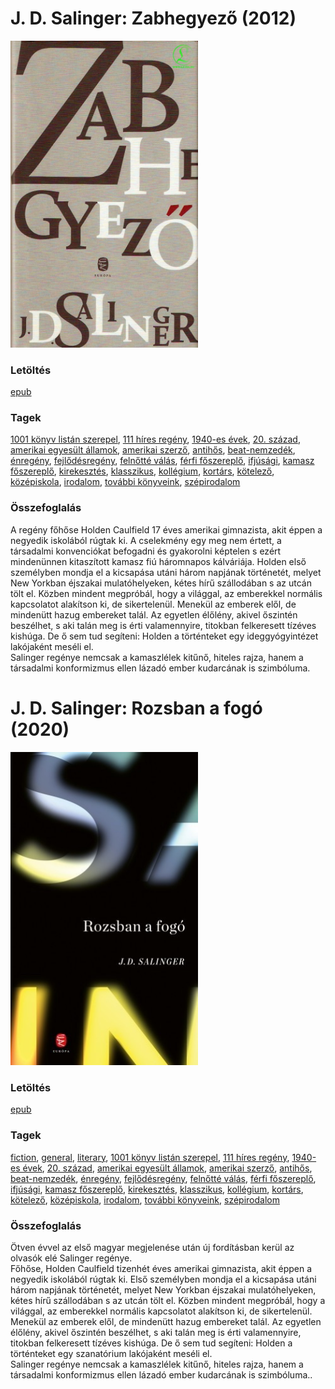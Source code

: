 # <a name="id_561">J. D. Salinger: Zabhegyező (2012)</a>
<img src="https://github.com/BercziSandor/calibre_lib/raw/main/libs/main/J.%20D.%20Salinger/Zabhegyezo%20%28561%29/cover.jpg" alt="cover" width="300"/>

### Letöltés
[epub](https://github.com/BercziSandor/calibre_lib/raw/main/libs/main/J.%20D.%20Salinger/Zabhegyezo%20%28561%29/Zabhegyezo%20-%20J.%20D.%20Salinger.epub)

### Tagek
[1001 könyv listán szerepel](https://github.com/berczisandor/calibre_lib/blob/main/libs/main/tags/1001%20k%c3%b6nyv%20list%c3%a1n%20szerepel.md), [111 híres regény](https://github.com/berczisandor/calibre_lib/blob/main/libs/main/tags/111%20h%c3%adres%20reg%c3%a9ny.md), [1940-es évek](https://github.com/berczisandor/calibre_lib/blob/main/libs/main/tags/1940-es%20%c3%a9vek.md), [20. század](https://github.com/berczisandor/calibre_lib/blob/main/libs/main/tags/20.%20sz%c3%a1zad.md), [amerikai egyesült államok](https://github.com/berczisandor/calibre_lib/blob/main/libs/main/tags/amerikai%20egyes%c3%bclt%20%c3%81llamok.md), [amerikai szerző](https://github.com/berczisandor/calibre_lib/blob/main/libs/main/tags/amerikai%20szerz%c5%91.md), [antihős](https://github.com/berczisandor/calibre_lib/blob/main/libs/main/tags/antih%c5%91s.md), [beat-nemzedék](https://github.com/berczisandor/calibre_lib/blob/main/libs/main/tags/beat-nemzed%c3%a9k.md), [énregény](https://github.com/berczisandor/calibre_lib/blob/main/libs/main/tags/%c3%a9nreg%c3%a9ny.md), [fejlődésregény](https://github.com/berczisandor/calibre_lib/blob/main/libs/main/tags/fejl%c5%91d%c3%a9sreg%c3%a9ny.md), [felnőtté válás](https://github.com/berczisandor/calibre_lib/blob/main/libs/main/tags/feln%c5%91tt%c3%a9%20v%c3%a1l%c3%a1s.md), [férfi főszereplő](https://github.com/berczisandor/calibre_lib/blob/main/libs/main/tags/f%c3%a9rfi%20f%c5%91szerepl%c5%91.md), [ifjúsági](https://github.com/berczisandor/calibre_lib/blob/main/libs/main/tags/ifj%c3%bas%c3%a1gi.md), [kamasz főszereplő](https://github.com/berczisandor/calibre_lib/blob/main/libs/main/tags/kamasz%20f%c5%91szerepl%c5%91.md), [kirekesztés](https://github.com/berczisandor/calibre_lib/blob/main/libs/main/tags/kirekeszt%c3%a9s.md), [klasszikus](https://github.com/berczisandor/calibre_lib/blob/main/libs/main/tags/klasszikus.md), [kollégium](https://github.com/berczisandor/calibre_lib/blob/main/libs/main/tags/koll%c3%a9gium.md), [kortárs](https://github.com/berczisandor/calibre_lib/blob/main/libs/main/tags/kort%c3%a1rs.md), [kötelező](https://github.com/berczisandor/calibre_lib/blob/main/libs/main/tags/k%c3%b6telez%c5%91.md), [középiskola](https://github.com/berczisandor/calibre_lib/blob/main/libs/main/tags/k%c3%b6z%c3%a9piskola.md), [irodalom](https://github.com/berczisandor/calibre_lib/blob/main/libs/main/tags/irodalom.md), [további könyveink](https://github.com/berczisandor/calibre_lib/blob/main/libs/main/tags/tov%c3%a1bbi%20k%c3%b6nyveink.md), [szépirodalom](https://github.com/berczisandor/calibre_lib/blob/main/libs/main/tags/sz%c3%a9pirodalom.md)

### Összefoglalás
<div>
<p>A regény főhőse Holden Caulfield 17 éves amerikai gimnazista, akit éppen a negyedik iskolából rúgtak ki. A cselekmény egy meg nem értett, a társadalmi konvenciókat befogadni és gyakorolni képtelen s ezért mindenünnen kitaszított kamasz fiú háromnapos kálváriája. Holden első személyben mondja el a kicsapása utáni három napjának történetét, melyet New Yorkban éjszakai mulatóhelyeken, kétes hírű szállodában s az utcán tölt el. Közben mindent megpróbál, hogy a világgal, az emberekkel normális kapcsolatot alakítson ki, de sikertelenül. Menekül az emberek elől, de mindenütt hazug embereket talál. Az egyetlen élőlény, akivel őszintén beszélhet, s aki talán meg is érti valamennyire, titokban felkeresett tízéves kishúga. De ő sem tud segíteni: Holden a történteket egy ideggyógyintézet lakójaként meséli el.<br>Salinger regénye nemcsak a kamaszlélek kitűnő, hiteles rajza, hanem a társadalmi konformizmus ellen lázadó ember kudarcának is szimbóluma.</p></div>


# <a name="id_1409">J. D. Salinger: Rozsban a fogó (2020)</a>
<img src="https://github.com/BercziSandor/calibre_lib/raw/main/libs/main/J.%20D.%20Salinger/Rozsban%20a%20fogo%20%281409%29/cover.jpg" alt="cover" width="300"/>

### Letöltés
[epub](https://github.com/BercziSandor/calibre_lib/raw/main/libs/main/J.%20D.%20Salinger/Rozsban%20a%20fogo%20%281409%29/Rozsban%20a%20fogo%20-%20J.%20D.%20Salinger.epub)

### Tagek
[fiction](https://github.com/berczisandor/calibre_lib/blob/main/libs/main/tags/fiction.md), [general](https://github.com/berczisandor/calibre_lib/blob/main/libs/main/tags/general.md), [literary](https://github.com/berczisandor/calibre_lib/blob/main/libs/main/tags/literary.md), [1001 könyv listán szerepel](https://github.com/berczisandor/calibre_lib/blob/main/libs/main/tags/1001%20k%c3%b6nyv%20list%c3%a1n%20szerepel.md), [111 híres regény](https://github.com/berczisandor/calibre_lib/blob/main/libs/main/tags/111%20h%c3%adres%20reg%c3%a9ny.md), [1940-es évek](https://github.com/berczisandor/calibre_lib/blob/main/libs/main/tags/1940-es%20%c3%a9vek.md), [20. század](https://github.com/berczisandor/calibre_lib/blob/main/libs/main/tags/20.%20sz%c3%a1zad.md), [amerikai egyesült államok](https://github.com/berczisandor/calibre_lib/blob/main/libs/main/tags/amerikai%20egyes%c3%bclt%20%c3%81llamok.md), [amerikai szerző](https://github.com/berczisandor/calibre_lib/blob/main/libs/main/tags/amerikai%20szerz%c5%91.md), [antihős](https://github.com/berczisandor/calibre_lib/blob/main/libs/main/tags/antih%c5%91s.md), [beat-nemzedék](https://github.com/berczisandor/calibre_lib/blob/main/libs/main/tags/beat-nemzed%c3%a9k.md), [énregény](https://github.com/berczisandor/calibre_lib/blob/main/libs/main/tags/%c3%a9nreg%c3%a9ny.md), [fejlődésregény](https://github.com/berczisandor/calibre_lib/blob/main/libs/main/tags/fejl%c5%91d%c3%a9sreg%c3%a9ny.md), [felnőtté válás](https://github.com/berczisandor/calibre_lib/blob/main/libs/main/tags/feln%c5%91tt%c3%a9%20v%c3%a1l%c3%a1s.md), [férfi főszereplő](https://github.com/berczisandor/calibre_lib/blob/main/libs/main/tags/f%c3%a9rfi%20f%c5%91szerepl%c5%91.md), [ifjúsági](https://github.com/berczisandor/calibre_lib/blob/main/libs/main/tags/ifj%c3%bas%c3%a1gi.md), [kamasz főszereplő](https://github.com/berczisandor/calibre_lib/blob/main/libs/main/tags/kamasz%20f%c5%91szerepl%c5%91.md), [kirekesztés](https://github.com/berczisandor/calibre_lib/blob/main/libs/main/tags/kirekeszt%c3%a9s.md), [klasszikus](https://github.com/berczisandor/calibre_lib/blob/main/libs/main/tags/klasszikus.md), [kollégium](https://github.com/berczisandor/calibre_lib/blob/main/libs/main/tags/koll%c3%a9gium.md), [kortárs](https://github.com/berczisandor/calibre_lib/blob/main/libs/main/tags/kort%c3%a1rs.md), [kötelező](https://github.com/berczisandor/calibre_lib/blob/main/libs/main/tags/k%c3%b6telez%c5%91.md), [középiskola](https://github.com/berczisandor/calibre_lib/blob/main/libs/main/tags/k%c3%b6z%c3%a9piskola.md), [irodalom](https://github.com/berczisandor/calibre_lib/blob/main/libs/main/tags/irodalom.md), [további könyveink](https://github.com/berczisandor/calibre_lib/blob/main/libs/main/tags/tov%c3%a1bbi%20k%c3%b6nyveink.md), [szépirodalom](https://github.com/berczisandor/calibre_lib/blob/main/libs/main/tags/sz%c3%a9pirodalom.md)

### Összefoglalás
<div>
<p>Ötven évvel az első magyar megjelenése után új fordításban kerül az olvasók elé Salinger regénye.<br>Főhőse, Holden Caulfield tizenhét éves amerikai gimnazista, akit éppen a negyedik iskolából rúgtak ki. Első személyben mondja el a kicsapása utáni három napjának történetét, melyet New Yorkban éjszakai mulatóhelyeken, kétes hírű szállodában s az utcán tölt el. Közben mindent megpróbál, hogy a világgal, az emberekkel normális kapcsolatot alakítson ki, de sikertelenül. Menekül az emberek elől, de mindenütt hazug embereket talál. Az egyetlen élőlény, akivel őszintén beszélhet, s aki talán meg is érti valamennyire, titokban felkeresett tízéves kishúga. De ő sem tud segíteni: Holden a történteket egy szanatórium lakójaként meséli el.<br>Salinger regénye nemcsak a kamaszlélek kitűnő, hiteles rajza, hanem a társadalmi konformizmus ellen lázadó ember kudarcának is szimbóluma..</p></div>


